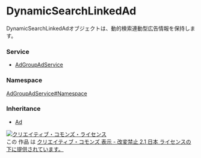 

# DynamicSearchLinkedAd

DynamicSearchLinkedAdオブジェクトは、動的検索連動型広告情報を保持します。

### Service

+ [AdGroupAdService](../../services/AdGroupAdService.md)

### Namespace

[AdGroupAdService#Namespace](../../services/AdGroupAdService.md#namespace)

### Inheritance

+ [Ad](./Ad.md)


<a rel="license" href="http://creativecommons.org/licenses/by-nd/2.1/jp/"><img alt="クリエイティブ・コモンズ・ライセンス" style="border-width:0" src="https://i.creativecommons.org/l/by-nd/2.1/jp/88x31.png" /></a><br />この 作品 は <a rel="license" href="http://creativecommons.org/licenses/by-nd/2.1/jp/">クリエイティブ・コモンズ 表示 - 改変禁止 2.1 日本 ライセンスの下に提供されています。</a>
